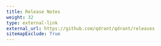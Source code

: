 ```yaml
---
title: Release Notes
weight: 32
type: external-link
external_url: https://github.com/qdrant/qdrant/releases
sitemapExclude: True
---
```



